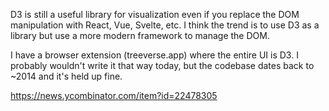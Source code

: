 D3 is still a useful library for visualization even if you replace the DOM manipulation with React, Vue, Svelte, etc. I think the trend is to use D3 as a library but use a more modern framework to manage the DOM.

I have a browser extension (treeverse.app) where the entire UI is D3. I probably wouldn't write it that way today, but the codebase dates back to ~2014 and it's held up fine. 

https://news.ycombinator.com/item?id=22478305
